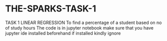 # THE-SPARKS-TASK-1
TASK 1 LINEAR REGRESSION 
To find a percentage of a student based on no of study hours
The code is in jupyter notebook make sure that you have jupyter ide installed beforehand if installed kindly ignore
